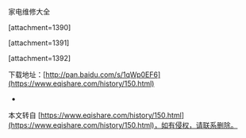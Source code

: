家电维修大全

\[attachment=1390\]

\[attachment=1391\]

\[attachment=1392\]

下载地址：[http://pan.baidu.com/s/1qWp0EF6](https://www.eqishare.com/history/150.html)

-

本文转自 [https://www.eqishare.com/history/150.html](https://www.eqishare.com/history/150.html)，如有侵权，请联系删除。
